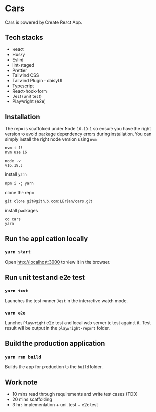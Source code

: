 # Cars

Cars is powered by [Create React App](https://github.com/facebook/create-react-app).

## Tech stacks

- React
- Husky
- Eslint
- lint-staged
- Prettier
- Tailwind CSS
- Tailwind Plugin - daisyUI
- Typescript
- React-hook-form
- Jest (unit test)
- Playwright (e2e)

## Installation

The repo is scaffolded under Node `16.19.1` so ensure you have the right version to avoid package dependency errors during installation. You can simply install the right node version using `nvm`

```
nvm i 16
nvm use 16
```

```
node -v
v16.19.1
```

install `yarn`

```
npm i -g yarn
```

clone the repo

```
git clone git@github.com:LBrian/cars.git
```

install packages

```
cd cars
yarn
```

## Run the application locally

### `yarn start`

Open [http://localhost:3000](http://localhost:3000) to view it in the browser.

## Run unit test and e2e test

### `yarn test`

Launches the test runner `Jest` in the interactive watch mode.

### `yarn e2e`

Lunches `Playwright` e2e test and local web server to test against it. Test result will be output in the `playwright-report` folder.

## Build the production application

### `yarn run build`

Builds the app for production to the `build` folder.

## Work note

- 10 mins read through requirements and write test cases (TDD)
- 20 mins scaffolding
- 3 hrs implementation + unit test + e2e test
